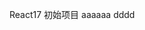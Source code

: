 <!--
 * @Descripttion: 
 * @version: 
 * @Author: yangxing
 * @Date: 2023-03-14 22:03:12
 * @LastEditors: yangxing
 * @LastEditTime: 2023-03-15 11:23:45
-->
React17 初始项目
aaaaaa
dddd